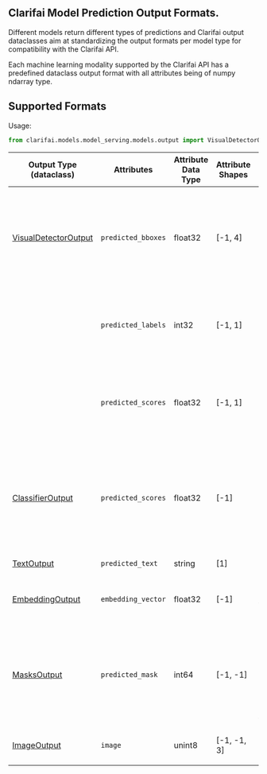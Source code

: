 ## Clarifai Model Prediction Output Formats.

Different models return different types of predictions and Clarifai output dataclasses aim at standardizing the output formats per model type for compatibility with the Clarifai API.

Each machine learning modality supported by the Clarifai API has a predefined dataclass output format with all attributes being of numpy ndarray type.

## Supported Formats

Usage:
```python
from clarifai.models.model_serving.models.output import VisualDetectorOutput
```
| Output Type (dataclass) | Attributes | Attribute Data Type| Attribute Shapes | Description |
| --- | --- | --- | --- | --- |
| [VisualDetectorOutput](../models/output.py) | `predicted_bboxes` | float32 | [-1, 4] | A 2D detected bounding boxes array of any length with each element array having a length of exactly 4. All bbox coordinates MUST be normalized between 0 & 1. |
| | `predicted_labels` | int32 | [-1, 1] | A 2D detected labels array of length equal to that of predicted_bboxes with each element array having a length of exactly 1.
| | `predicted_scores` | float32 | [-1, 1] | A 2D detection scores array of length equal to that of predicted_bboxes & predicted_labels with each element array having a length of exactly 1.
| | | | | |
| [ClassifierOutput](../models/output.py) | `predicted_scores` | float32 | [-1] | The softmax of the model's predictions. The index of each predicted probability as returned by the model must correspond to the label index in the labels.txt file |
| | | | | |
| [TextOutput](../models/output.py) | `predicted_text` | string | [1] | Predicted text from a model |
| | | | | |
| [EmbeddingOutput](../models/output.py) | `embedding_vector` | float32 | [-1] | The embedding vector (image or text embedding) returned by a model |
| | | | | |
| [MasksOutput](../models/output.py) | `predicted_mask` | int64 | [-1, -1] | The model predicted image mask. The predicted class indices must be assigned to the corresponding image pixels in the mask where that class is predicted by the model. |
| | | | | |
| [ImageOutput](../models/output.py) | `image` | unint8 | [-1, -1, 3] | The model predicted/generated image |
| | | | | |
